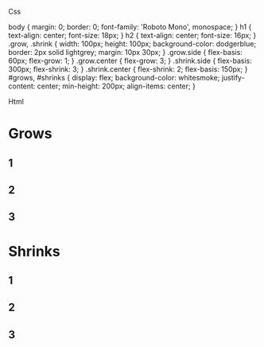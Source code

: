 Css


body {
  margin: 0;
  border: 0;
  font-family: 'Roboto Mono', monospace;
}
h1 {
  text-align: center;
  font-size: 18px;
}
h2 {
  text-align: center;
  font-size: 16px;
}
.grow,
.shrink {
  width: 100px;
  height: 100px;
  background-color: dodgerblue;
  border: 2px solid lightgrey;
  margin: 10px 30px;
}
.grow.side {
  flex-basis: 60px;
  flex-grow: 1;
}
.grow.center {
  flex-grow: 3;
}
.shrink.side {
  flex-basis: 300px;
  flex-shrink: 3;
}
.shrink.center {
  flex-shrink: 2;
  flex-basis: 150px;
}
#grows,
#shrinks {
  display: flex;
  background-color: whitesmoke;
  justify-content: center;
  min-height: 200px;
  align-items: center;
}


Html


<!DOCTYPE html>
<html>
<head>
  <title>Flex Basis</title>
  <link href='style.css' rel='stylesheet' />
  <link href='https://fonts.googleapis.com/css?family=Roboto+Mono' rel='stylesheet'>
</head>
<body>
  <h1>Grows</h1>
  <div id='grows'>
    <div class='grow side'>
      <h2>1</h2>
    </div>
    <div class='grow center'>
      <h2>2</h2>
    </div>
    <div class='grow side'>
      <h2>3</h2>
    </div>
  </div>
  <h1>Shrinks</h1>
  <div id='shrinks'>
    <div class='shrink side'>
      <h2>1</h2>
    </div>
    <div class='shrink center'>
      <h2>2</h2>
    </div>
    <div class='shrink side'>
      <h2>3</h2>
    </div>
  </div>
</body>
</html>

